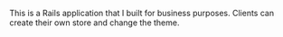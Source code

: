 This is a Rails application that I built for business purposes. Clients can create their own store and change the theme.
